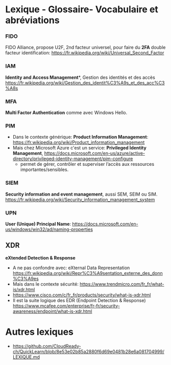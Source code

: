 # Lexique - Glossaire- Vocabulaire et abréviations

### FIDO
FIDO Alliance, propose U2F, 2nd facteur universel, pour faire du **2FA** double facteur identification: https://fr.wikipedia.org/wiki/Universal_Second_Factor
### IAM
**Identity and Access Management***, Gestion des identités et des accès https://fr.wikipedia.org/wiki/Gestion_des_identit%C3%A9s_et_des_acc%C3%A8s
### MFA
**Multi Factor Authentication** comme avec Windows Hello. 
### PIM
* Dans le contexte générique: **Product Information Management**: https://fr.wikipedia.org/wiki/Product_information_management
* Mais chez Microsoft Azure c'est un service: **Privileged Identity Management**, https://docs.microsoft.com/en-us/azure/active-directory/privileged-identity-management/pim-configure
  * permet de gérer, contrôler et superviser l’accès aux ressources importantes/sensibles.
### SIEM 
**Security information and event management**, aussi SEM, SEIM ou SIM. https://fr.wikipedia.org/wiki/Security_information_management_system
### UPN
**User (Unique) Principal Name**: https://docs.microsoft.com/en-us/windows/win32/ad/naming-properties
## XDR
**eXtended Detection & Response** 
  * A ne pas confondre avec: eXternal Data Representation https://fr.wikipedia.org/wiki/Repr%C3%A9sentation_externe_des_donn%C3%A9es
  * Mais dans le contexte sécurité: https://www.trendmicro.com/fr_fr/what-is/xdr.html
  * https://www.cisco.com/c/fr_fr/products/security/what-is-xdr.html
  * Il est la suite logique des EDR (Endpoint Detection & Response) https://www.mcafee.com/enterprise/fr-fr/security-awareness/endpoint/what-is-xdr.html
  
# Autres lexiques
* https://github.com/CloudReady-ch/QuickLearn/blob/8e53e02b85a2880f6d69e0481b28e6a081704999/LEXIQUE.md
